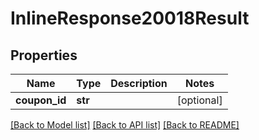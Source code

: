 # InlineResponse20018Result

## Properties
Name | Type | Description | Notes
------------ | ------------- | ------------- | -------------
**coupon_id** | **str** |  | [optional] 

[[Back to Model list]](../README.md#documentation-for-models) [[Back to API list]](../README.md#documentation-for-api-endpoints) [[Back to README]](../README.md)


